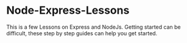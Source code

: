 # Node-Express-Lessons
This is a few Lessons on Express and NodeJs. Getting started can be difficult, these step by step guides can help you get started.
